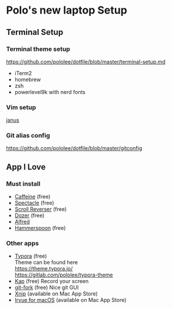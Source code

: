 # Polo's new laptop Setup

## Terminal Setup

### Terminal theme setup
https://github.com/pololee/dotfile/blob/master/terminal-setup.md

- iTerm2
- homebrew
- zsh
- powerlevel9k with nerd fonts

### Vim setup
[janus](https://github.com/carlhuda/janus)

### Git alias config
https://github.com/pololee/dotfile/blob/master/gitconfig


## App I Love

### Must install

- [Caffeine](http://lightheadsw.com/caffeine/) (free)
- [Spectacle](https://github.com/eczarny/spectacle) (free)
- [Scroll Reverser](https://pilotmoon.com/scrollreverser/) (free)
- [Dozer](https://github.com/Mortennn/Dozer) (free)
- [Alfred](https://www.alfredapp.com/)
- [Hammerspoon](https://www.hammerspoon.org/) (free)

### Other apps

- [Typora](https://typora.io/) (free)  
  Theme can be found here  
  https://theme.typora.io/  
  https://gitlab.com/pololee/typora-theme
- [Kap](https://getkap.co/) (free) Record your screen
- [git-fork](https://git-fork.com/) (free)  Nice git GUI
- [Xnip](https://xnipapp.com/) (available on Mac App Store)
- [Irvue for macOS](https://irvue.tumblr.com/) (available on Mac App Store)
